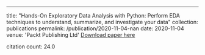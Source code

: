 ---
title: "Hands-On Exploratory Data Analysis with Python: Perform EDA techniques to understand, summarize, and investigate your data"
collection: publications
permalink: /publication/2020-11-04-nan
date: 2020-11-04
venue: 'Packt Publishing Ltd'
[Download paper here](https://scholar.google.com/citations?view_op=view_citation&hl=en&user=CCckbEUAAAAJ&citation_for_view=CCckbEUAAAAJ:BJbdYPG6LGMC)

citation count: 24.0